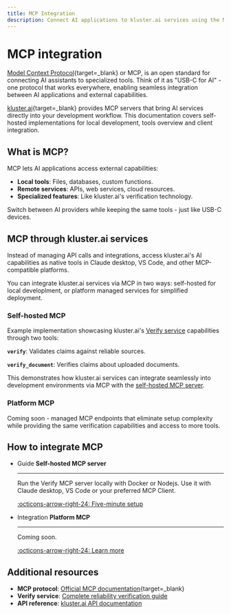```yaml
---
title: MCP Integration
description: Connect AI applications to kluster.ai services using the Model Context Protocol for seamless development workflow integration with verification tools and automated reliability checking.
---
```


# MCP integration

[Model Context Protocol](https://modelcontextprotocol.io/introduction){target=\_blank} or MCP, is an open standard for connecting AI assistants to specialized tools. Think of it as "USB-C for AI" - one protocol that works everywhere, enabling seamless integration between AI applications and external capabilities.

[kluster.ai](https://www.kluster.ai/){target=\_blank} provides MCP servers that bring AI services directly into your development workflow. This documentation covers self-hosted implementations for local development, tools overview and client integration.

## What is MCP?

MCP lets AI applications access external capabilities:

- **Local tools**: Files, databases, custom functions.
- **Remote services**: APIs, web services, cloud resources.
- **Specialized features**: Like kluster.ai's verification technology.

Switch between AI providers while keeping the same tools - just like USB-C devices.

## MCP through kluster.ai services

Instead of managing API calls and integrations, access kluster.ai's AI capabilities as native tools in Claude desktop, VS Code, and other MCP-compatible platforms.

You can integrate kluster.ai services via MCP in two ways: self-hosted for local developlment, or platform managed services for simplified deployment.

### Self-hosted MCP

Example implementation showcasing kluster.ai's [Verify service](/get-started/verify/reliability/overview) capabilities through two tools:

**`verify`**: Validates claims against reliable sources.

**`verify_document`**: Verifies claims about uploaded documents.

This demonstrates how kluster.ai services can integrate seamlessly into development environments via MCP with the [self-hosted MCP server](/get-started/mcp/self-hosted/get-started/).

### Platform MCP

Coming soon - managed MCP endpoints that eliminate setup complexity while providing the same verification capabilities and access to more tools.

## How to integrate MCP

<div class="grid cards" markdown>

-   <span class="badge guide">Guide</span> __Self-hosted MCP server__

    ---

    Run the Verify MCP server locally with Docker or Nodejs. Use it with Claude desktop, VS Code or your preferred MCP Client.

    [:octicons-arrow-right-24: Five-minute setup](/get-started/mcp/self-hosted/get-started/)

-   <span class="badge integration">Integration</span> __Platform MCP__

    ---

    Coming soon.

    [:octicons-arrow-right-24: Learn more](/get-started/mcp/platform/)

</div>

## Additional resources

- **MCP protocol**: [Official MCP documentation](https://modelcontextprotocol.io/docs){target=\_blank}
- **Verify service**: [Complete reliability verification guide](/get-started/verify/reliability/overview)
- **API reference**: [kluster.ai API documentation](/api-reference/reference/)